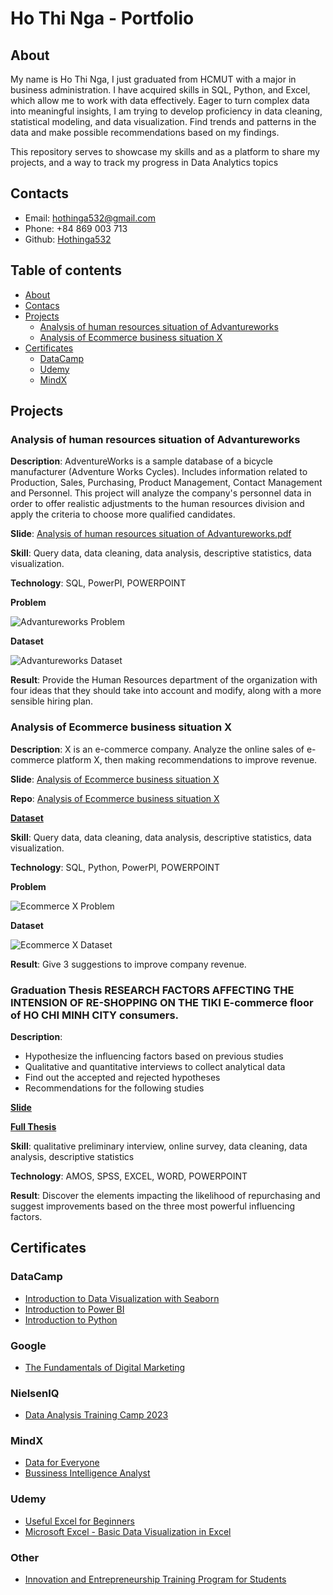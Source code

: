 # Ho Thi Nga - Portfolio
## About
My name is Ho Thi Nga, I just graduated from HCMUT with a major in business administration. I have acquired skills in SQL, Python, and Excel, which allow me to work with data effectively. Eager to turn complex data into meaningful insights, I am trying to develop proficiency in data cleaning, statistical modeling, and data visualization. Find trends and patterns in the data and make possible recommendations based on my findings.

This repository serves to showcase my skills and as a platform to share my projects, and a way to track my progress in Data Analytics topics


## Contacts
* Email: hothinga532@gmail.com
* Phone: +84 869 003 713
* Github: [Hothinga532](https://github.com/hothinga532)


## Table of contents
- [About](#about)
- [Contacs](#contacts)
- [Projects](#projects)
	+ [Analysis of human resources situation of Advantureworks](#analysis-of-human-resources-situation-of-advantureworks)
	+ [Analysis of Ecommerce business situation X](#analysis-of-ecommerce-business-situation-x)
- [Certificates](#certificates)
  + [DataCamp](#datacamp)
  + [Udemy](#udemy)
  + [MindX](#mindx)


## Projects
### Analysis of human resources situation of Advantureworks
**Description**: AdventureWorks is a sample database of a bicycle manufacturer (Adventure Works Cycles). Includes information related to Production, Sales, Purchasing, Product Management, Contact Management and Personnel. This project will analyze the company's personnel data in order to offer realistic adjustments to the human resources division and apply the criteria to choose more qualified candidates.

**Slide**: [Analysis of human resources situation of Advantureworks.pdf](https://drive.google.com/file/d/1OJpS54uOIhdptyJfP83LhKyCO2bzsb0M/view?usp=sharing)

**Skill**: Query data, data cleaning, data analysis, descriptive statistics, data visualization.

**Technology**: SQL, PowerPI, POWERPOINT

**Problem**

![Advantureworks Problem](https://github.com/hothinga532/hothinga-portfolio/assets/67234142/956a65bc-465e-4aba-821c-904d00be224e)

**Dataset**

![Advantureworks Dataset](https://github.com/hothinga532/hothinga-portfolio/assets/67234142/b1f32bd8-ef77-4abd-8ba0-48b9545258c6)

**Result**: Provide the Human Resources department of the organization with four ideas that they should take into account and modify, along with a more sensible hiring plan.


### Analysis of Ecommerce business situation X
**Description**: X is an e-commerce company. Analyze the online sales of e-commerce platform X, then making recommendations to improve revenue.

**Slide**: [Analysis of Ecommerce business situation X](https://drive.google.com/file/d/1Dl0eHgcAQ4mnYmX-KBdgdNMdkQkZ0FSz/view?usp=sharing)

**Repo**: [Analysis of Ecommerce business situation X](https://github.com/hothinga532/hothinga-portfolio/tree/a249faa2dd7e5be9fa8564a68323a1bdce8e4e1d/Analysis-of-Ecommerce-business-situation-X)

[**Dataset**](https://drive.google.com/drive/folders/1aSKL_b8NU5U3pWt0y2VWspUXNY2qZG1q?usp=sharing)

**Skill**: Query data, data cleaning, data analysis, descriptive statistics, data visualization.

**Technology**: SQL, Python, PowerPI, POWERPOINT

**Problem**

![Ecommerce X Problem](https://github.com/hothinga532/hothinga-portfolio/assets/67234142/6f44c2c2-f7fc-42db-8991-8cf02d4c57e4)

**Dataset**

![Ecommerce X Dataset](https://github.com/hothinga532/hothinga-portfolio/assets/67234142/04ddb9f6-9553-46d7-a9d8-cb1811315953)

**Result**: Give 3 suggestions to improve company revenue.


### Graduation Thesis RESEARCH FACTORS AFFECTING THE INTENSION OF RE-SHOPPING ON THE TIKI E-commerce floor of HO CHI MINH CITY consumers.
**Description**:
* Hypothesize the influencing factors based on previous studies
* Qualitative and quantitative interviews to collect analytical data
* Find out the accepted and rejected hypotheses
* Recommendations for the following studies

[**Slide**](https://drive.google.com/file/d/1796_IcpUkH-sCo9-DOcNKBaTnMsH7f4s/view?usp=drive_link)

[**Full Thesis**](https://github.com/hothinga532/hothinga-portfolio/blob/f828875bebf5553d64b995c0e89bc7b0c2db1727/Thesis/86-CQ_1813179_H%E1%BB%93%20Th%E1%BB%8B%20Nga.pdf)

**Skill**: qualitative preliminary interview, online survey, data cleaning, data analysis, descriptive statistics

**Technology**: AMOS, SPSS, EXCEL, WORD, POWERPOINT

**Result**: Discover the elements impacting the likelihood of repurchasing and suggest improvements based on the three most powerful influencing factors.


## Certificates
### DataCamp
- [Introduction to Data Visualization with Seaborn](https://drive.google.com/file/d/1W2Uy6g1mZopgpwrXAq3l9dUSJ4Zi2nkp/view?usp=sharing)
- [Introduction to Power BI](https://drive.google.com/file/d/1WKRzD_mn1mkWg8kfqJJ-l4-xnmdUIy8T/view?usp=sharing)
- [Introduction to Python](https://drive.google.com/file/d/1O-t6JDVMRZUvjeHOi_AOpzrmh0BpFBBW/view?usp=sharing)
### Google
- [The Fundamentals of Digital Marketing](https://drive.google.com/file/d/13dgIiaBo4idQnK0gD8d9kbhDYeLgDyGT/view?usp=sharing)
### NielsenIQ
- [Data Analysis Training Camp 2023](https://drive.google.com/file/d/1ZjwqHPP6pW4I4rlyJCF-QwffO5tH8AVJ/view?usp=drive_link)
### MindX
- [Data for Everyone](https://mindx.edu.vn/course/khoa-hoc-data-analyst)
- [Bussiness Intelligence Analyst](https://mindx.edu.vn/course/khoa-hoc-data-analyst)
### Udemy
- [Useful Excel for Beginners](https://www.udemy.com/course/useful-excel-for-beginners/?src=sac&kw=useful+excel+for)
- [Microsoft Excel - Basic Data Visualization in Excel](https://www.udemy.com/course/create-well-designed-excel-graphs/)
### Other
- [Innovation and Entrepreneurship Training Program for Students](https://drive.google.com/file/d/14jdek0Sx5WAEz-fZPMs3UbIyS1dVGuAq/view?usp=sharing)
